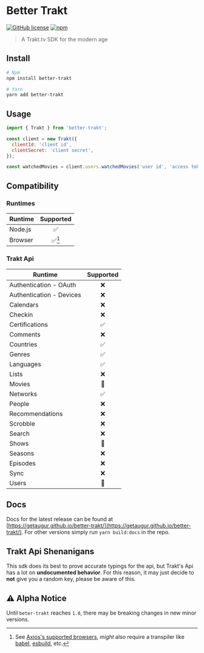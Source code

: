 # Better Trakt

[![GitHub license](https://img.shields.io/github/license/getaugur/better-trakt)](https://github.com/getaugur/better-trakt/blob/main/LICENSE) [![npm](https://img.shields.io/npm/v/better-trakt?logo=npm)](https://www.npmjs.com/package/better-trakt)

> A Trakt.tv SDK for the modern age

## Install

```bash
# Npm
npm install better-trakt

# Yarn
yarn add better-trakt
```

## Usage

```js
import { Trakt } from 'better-trakt';

const client = new Trakt({
  clientId: 'client id',
  clientSecret: 'client secret',
});

const watchedMovies = client.users.watchedMovies('user id', 'access token');
```

## Compatibility

### Runtimes

| Runtime | Supported |
| ------- | :-------: |
| Node.js |    ✅     |
| Browser |  ✅[^1]   |

[^1]: See [Axios's supported browsers](https://github.com/axios/axios/#browser-support), _might_ also require a transpiler like [babel](https://babeljs.io/), [esbuild](https://esbuild.github.io/), etc.

### Trakt Api

| Runtime                  | Supported |
| ------------------------ | :-------: |
| Authentication - OAuth   |    ❌     |
| Authentication - Devices |    ❌     |
| Calendars                |    ❌     |
| Checkin                  |    ❌     |
| Certifications           |    ✅     |
| Comments                 |    ❌     |
| Countries                |    ✅     |
| Genres                   |    ✅     |
| Languages                |    ✅     |
| Lists                    |    ❌     |
| Movies                   |    🚧     |
| Networks                 |    ✅     |
| People                   |    ❌     |
| Recommendations          |    ❌     |
| Scrobble                 |    ❌     |
| Search                   |    ❌     |
| Shows                    |    🚧     |
| Seasons                  |    ❌     |
| Episodes                 |    ❌     |
| Sync                     |    ❌     |
| Users                    |    🚧     |

## Docs

Docs for the latest release can be found at [https://getaugur.github.io/better-trakt/](https://getaugur.github.io/better-trakt/). For other versions simply run `yarn build:docs` in the repo.

## Trakt Api Shenanigans

This sdk does its best to prove accurate typings for the api, but Trakt's Api has a lot on **undocumented behavior**. For this reason, it may just decide to **not** give you a random key, please be aware of this.

## ⚠️ Alpha Notice

Until `beter-trakt` reaches `1.0`, there may be breaking changes in new minor versions.
